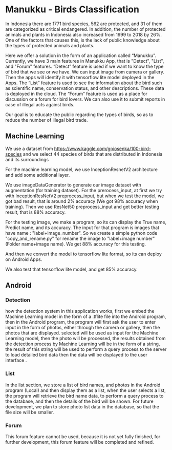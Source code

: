 # Manukku - Birds Classification

In Indonesia there are 1771 bird species, 562 are protected, and 31 of them are categorized as critical endangered. In addition, the number of protected animals and plants in Indonesia also increased from 1999 to 2018 by 26%. One of the factors that causes this, is the lack of public knowledge about the types of protected animals and plants.

Here we offer a solution in the form of an application called “Manukku”. Currently, we have 3 main features in Manukku App, that is "Detect", "List", and "Forum" features. “Detect” feature is used if we want to know the type of bird that we see or we have. We can input image from camera or gallery. Then the apps will identify it with tensorflow lite model deployed in the Apps. The “List” feature is used to see the information about the bird such as scientific name, conservation status, and other descriptions. These data is deployed in the cloud. The “Forum” feature is used as a place for discussion or a forum for bird lovers. We can also use it to submit reports in case of illegal acts against birds.

Our goal is to educate the public regarding the types of birds, so as to reduce the number of illegal bird trade.

## Machine Learning
We use a dataset from https://www.kaggle.com/gpiosenka/100-bird-species and we select 44 species of birds that are distributed in Indonesia and its surroundings

For the machine learning model, we use InceptionResnetV2 architecture and add some additional layer.

We use imageDataGenerator to generate our image dataset with augmentation (for training dataset). For the prerocess_input, at first we try with InceptionResNetV2 preprocess_input, but when we test the model, we got bad result, that is around 2% accuracy (We got 98% accuracy when training). Then we use ResNet50 preprocess_input and get better testing result, that is 88% accuracy.

For the testing image, we make a program, so its can display the True name, Predict name, and its accuracy. The input for that program is images that have name : "label+image_number". So we create a simple python code "copy_and_rename.py" for rename the image to "label+image number" (Folder name+image name). We get 88% accuracy for this testing.

And then we convert the model to tensorflow lite format, so its can deploy on Android Apps.

We also test that tensorflow lite model, and get 85% accuracy.

## Android

### Detection
how the detection system in this application works, first we embed the Machine Learning model in the form of a .tflite file into the Android program, then in the Android program, the program will first ask the user to enter input in the form of photos, either through the camera or gallery, then the photos that are displayed. selected will be used as input for the Machine Learning model, then the photo will be processed, the results obtained from the detection process by Machine Learning will be in the form of a string, the result of this string will be used to perform a query process to the server to load detailed bird data then the data will be displayed to the user interface .

### List
In the list section, we store a list of bird names, and photos in the Android program (Local) and then display them as a list, when the user selects a list, the program will retrieve the bird name data, to perform a query process to the database, and then the details of the bird will be shown. For future development, we plan to store photo list data in the database, so that the file size will be smaller.

### Forum
This forum feature cannot be used, because it is not yet fully finished, for further development, this forum feature will be completed and refined.
